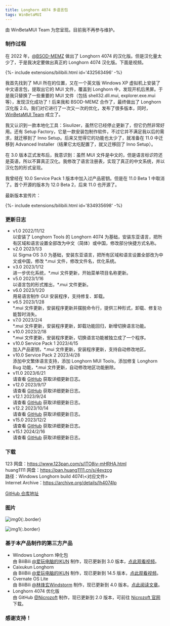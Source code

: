 ```yaml
---
title: Longhorn 4074 多语言包
tags: WinBetaMUI
---
```


由 WinBetaMUI Team 为您呈现。目前我不再参与维护。
<!--more-->

### 制作过程

在 2022 年，[@BSOD-MEMZ](https://space.bilibili.com/1975308950) 做出了 Longhorn 4074 的汉化版。但是汉化量太少了，于是我决定要做出真正的 Longhorn 4074 汉化版。下面是视频。

<div>{%- include extensions/bilibili.html id='432563496' -%}</div>

我首先找到了 MUI 所在的位置，又在一个英文版 Windows XP 虚拟机上安装了中文语言包，提取出它的 MUI 文件，覆盖到 Longhorn 中，发现开机后黑屏。于是我只替换了一些重要的 MUI 文件（包括 shell32.dll.mui, explorer.exe.mui 等），发现汉化成功了！后来我和 BSOD-MEMZ 合作了，最终做出了 Longhorn 汉化版 2.0。我们对它进行了一次又一次的优化，发布了很多版本，同时，[WinBetaMUI Team](/winbetamui) 成立了。

我又认识到一款本地化工具：Sisulizer，虽然它已经停止更新了，但它仍然非常好用。还有 Setup Factory，它是一款安装包制作软件，不过它并不满足我以后的需求，就迁移到了 Inno Setup。后来又觉得它的功能也太少了，就准备在 11.0 中迁移到 Advanced Installer（结果它太吃配置了，就又迁移回了 Inno Setup）。

在 3.0 版本正式发布后，我意识到：虽然 MUI 文件是中文的，但是语言标识符还是英语，所以不算真正汉化。我修改了语言注册表，实现了真正的中文系统，并以汉化包的形式呈现。

我曾经在 10.0 Service Pack 1 版本中加入过产品密钥。但是在 11.0 Beta 1 中取消了。首个开源的版本为 12.0 Beta 2，后来 11.0 也开源了。

最新版本宣传片：

<div>{%- include extensions/bilibili.html id='834935698' -%}</div>

### 更新日志

- v1.0  2022/11/12<br>
  以安装了 Longhorn Tools 的 Longhorn 4074 为基础，安装东亚语言，把所有区域和语言设置全部改为中文（简体）或中国，修改部分快捷方式名称。
- v2.0  2023/1/3<br>
  以 Sigma OS 3.0 为基础，安装东亚语言，把所有区域和语言设置全部改为中文或中国，修改 *.mui 文件，修改文件名，优化系统。
- v3.0  2023/1/12<br>
  进一步优化系统，*.mui 文件更新，开始菜单项目名称更新。
- v5.0  2023/1/16<br>
  以语言包的形式推出，*.mui 文件更新。
- v6.0  2023/1/20<br>
  用易语言制作 GUI 安装程序，支持修复、卸载。
- v6.5  2023/1/28<br>
  *.mui 文件更新，安装程序更新并摆脱命令行，提供三种形式，卸载、修复功能暂时消失。
- v7.0 2023/2/4<br>
  *.mui 文件更新，安装程序更新，卸载功能回归，新增切换语言功能。
- v10.0  2023/2/18<br>
  *.mui 文件更新，安装程序更新，切换语言功能被独立成了一个程序。
- v10.0 Service Pack 1 2023/4/15<br>
  加入产品密钥，*.mui 文件更新，安装程序更新，支持自动修改地区。
- v10.0 Service Pack 2 2023/4/28<br>
  添加中文繁体语言支持，添加 Longhorn MUI Tools，添加修复 Longhorn Bug 功能，*.mui 文件更新，自动修改地区功能删除。
- v11.0 2023/6/21<br>请查看 [GitHub](https://github.com/wbmui/lh4074mui/releases/tag/v11.0) 获取详细更新日志。
- v12.0 2023/9/17<br>请查看 [GitHub](https://github.com/wbmui/lh4074mui/releases/tag/v12.0) 获取详细更新日志。
- v12.1 2023/9/24<br>请查看 [GitHub](https://github.com/wbmui/lh4074mui/releases/tag/v12.1) 获取详细更新日志。
- v12.2 2023/10/14<br>请查看 [GitHub](https://github.com/wbmui/lh4074mui/releases/tag/v12.2) 获取详细更新日志。
- v15.0 2023/12/2<br>请查看 [GitHub](https://github.com/wbmui/lh4074mui/releases/tag/v15.0) 获取详细更新日志。
- v15.1 2024/2/16<br>请查看 [GitHub](https://github.com/wbmui/lh4074mui/releases/tag/v15.1) 获取详细更新日志。

### 下载

123 网盘：https://www.123pan.com/s/lTO8jv-mHRHA.html<br>
huang1111 网盘：https://pan.huang1111.cn/s/4evzcg<br>
    路径：Windows Longhorn build 4074\\<对应文件><br>
Internet Archive：https://archive.org/details/lh4074lp

[GitHub 仓库地址](https://github.com/wbmui/lh4074mui)

### 图片

![img0](https://github.com/winbetauser/winbetauser.github.io/raw/main/images/lh-4074-mui-img0.png){:.border}

![img1](https://github.com/winbetauser/winbetauser.github.io/raw/main/images/lh-4074-mui-img1.png){:.border}

### 基于本产品制作的第三方产品

- Windows Longhorn 坤化包<br>
  由 BiliBili [@爱玩电脑的IKUN](https://space.bilibili.com/1691501497) 制作，现已更新到 3.0 版本，[点此观看视频](https://www.bilibili.com/video/BV1KJ4m1t7zm)。
- Caixukun Longhorn<br>
  由 BiliBili [@爱玩电脑的IKUN](https://space.bilibili.com/1691501497) 制作，现已更新到 14.5 版本，[点此观看视频](https://www.bilibili.com/video/BV1CM411e7Lg)。
- Cvernate OS Lite<br>
  由 BiliBili [@林烽玄Windstorm](https://space.bilibili.com/1171551865) 制作，现已更新到 4.0 版本。[点此阅读文章](https://www.bilibili.com/read/cv30156896)。
- Longhorn 4074 优化版<br>由 GitHub [@Nicrozoft](https://github.com/nicrozoft) 制作，现已更新到 2.0 版本，可前往 [Nicrozoft 官网](http://nicrozoft.github.io/winlh4074.html)下载。

### 感谢支持！
